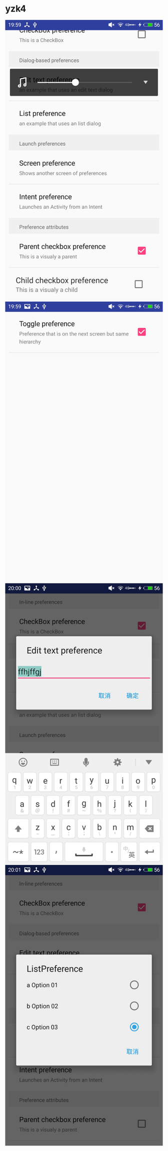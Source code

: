 # yzk4
![photo](https://github.com/YZK216338/yzk4/blob/master/app/src/main/res/drawable/1.jpg)
![photo](https://github.com/YZK216338/yzk4/blob/master/app/src/main/res/drawable/2.jpg)
![photo](https://github.com/YZK216338/yzk4/blob/master/app/src/main/res/drawable/3.jpg)
![photo](https://github.com/YZK216338/yzk4/blob/master/app/src/main/res/drawable/4.jpg)
